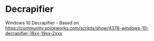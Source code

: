 # Decrapifier
Windows 10 Decrapifier - Based on https://community.spiceworks.com/scripts/show/4378-windows-10-decrapifier-18xx-19xx-2xxx
